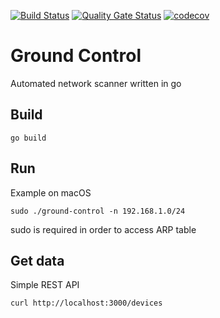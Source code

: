 [![Build Status](https://travis-ci.org/alesanfra/ground-control.svg?branch=master)](https://travis-ci.org/alesanfra/ground-control)
[![Quality Gate Status](https://sonarcloud.io/api/project_badges/measure?project=alesanfra_ground-control&metric=alert_status)](https://sonarcloud.io/dashboard?id=alesanfra_ground-control)
[![codecov](https://codecov.io/gh/alesanfra/ground-control/branch/master/graph/badge.svg)](https://codecov.io/gh/alesanfra/ground-control)
# Ground Control
Automated network scanner written in go

## Build
```
go build
```

## Run
Example on macOS
```
sudo ./ground-control -n 192.168.1.0/24
```
sudo is required in order to access ARP table


## Get data
Simple REST API
```
curl http://localhost:3000/devices 
```
